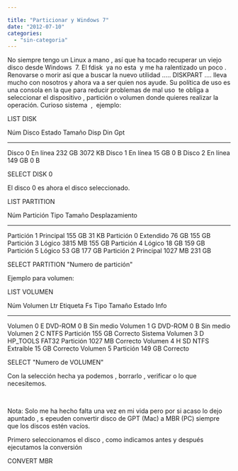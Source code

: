 ```yaml
---

title: "Particionar y Windows 7"
date: "2012-07-10"
categories: 
  - "sin-categoria"
---
```


No siempre tengo un Linux a mano , así que ha tocado recuperar un viejo disco desde Windows  7. El fdisk  ya no esta  y me ha ralentizado un poco . Renovarse o morir así que a buscar la nuevo utilidad ..... DISKPART .... lleva mucho con nosotros y ahora va a ser quien nos ayude. Su política de uso es una consola en la que para reducir problemas de mal uso  te obliga a seleccionar el dispositivo , partición o volumen donde quieres realizar la operación. Curioso sistema  ,  ejemplo:

LIST DISK

  Núm Disco  Estado      Tamaño   Disp     Din  Gpt
  ---------- ---------- ------- ------- --- ---
  Disco 0    En línea     232 GB  3072 KB
  Disco 1    En línea      15 GB      0 B
  Disco 2    En línea     149 GB      0 B

SELECT DISK 0

El disco 0 es ahora el disco seleccionado.

LIST PARTITION

 Núm Partición  Tipo              Tamaño   Desplazamiento
 ------------- ---------------- ------- ---------------
 Partición 1    Principal          155 GB    31 KB
 Partición 0    Extendido           76 GB   155 GB
 Partición 3    Lógico            3815 MB   155 GB
 Partición 4    Lógico              18 GB   159 GB
 Partición 5    Lógico              53 GB   177 GB
 Partición 2    Principal         1027 MB   231 GB

SELECT PARTITION "Numero de partición"

Ejemplo para volumen:

LIST VOLUMEN

  Núm Volumen Ltr  Etiqueta     Fs     Tipo        Tamaño   Estado     Info
  ----------- --- ----------- ----- ---------- ------- --------- --------
  Volumen 0     E                      DVD-ROM         0 B  Sin medio
  Volumen 1     G                      DVD-ROM         0 B  Sin medio
  Volumen 2     C               NTFS   Partición    155 GB  Correcto   Sistema
  Volumen 3     D   HP\_TOOLS    FAT32  Partición   1027 MB  Correcto
  Volumen 4     H   SD          NTFS   Extraíble     15 GB  Correcto
  Volumen 5                            Partición    149 GB  Correcto

SELECT "Numero de VOLUMEN"

Con la selección hecha ya podemos , borrarlo , verificar o lo que necesitemos.

 

Nota: Solo me ha hecho falta una vez en mi vida pero por si acaso lo dejo apuntado , s epeuden convertir disco de GPT (Mac) a MBR (PC) siempre que los discos estén vacíos.

Primero seleccionamos el disco , como indicamos antes y después ejecutamos la conversión

CONVERT MBR
